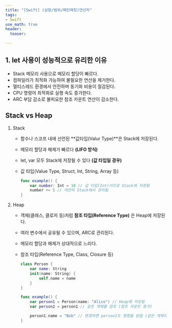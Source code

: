 ```yaml
---
title: "[Swift] (삼항/범위/패턴매칭)연산자"
tags: 
- Swift
use_math: true
header: 
  teaser: 

---
```


## 1. let 사용이 성능적으로 유리한 이유

- Stack 메모리 사용으로 메모리 할당이 빠르다.
- 컴파일러가 최적화 가능하여 불필요한 연산을 제거한다.
- 멀티스레드 환경에서 안전하며 동기화 비용이 절감된다.
- CPU 명령어 최적화로 실행 속도 증가한다.
- ARC 부담 감소로 불피요한 참조 카운트 연산이 감소한다.



## Stack vs Heap 

1. Stack

   - 함수나 스코프 내에 선언된 **값타입(Valur Type)**은 Stack에 저장된다.
   - 메모리 할당과 해제가 빠르다 **(LIFO 방식)**
   - let, var 모두 Stack에 저장될 수 있다 **(값 타입일 경우)**
   - 값 타입(Value Type, Struct, Int, String, Array 등)

     ```swift
     func example() {
         var number: Int = 10 // 값 타입(Int)이므로 Stack에 저장됨
         number += 5 // 여전히 Stack에서 관리됨
     }
     ```

     

2. Heap

   - 객체(클래스, 클로저 등)처럼 **참조 타입(Reference Type)** 은 Heap에 저장된다.
   - 여러 변수에서 공유될 수 있으며, ARC로 관리된다.
   - 메모리 할당과 해제가 상대적으로 느리다.
   - 참조 타입(Reference Type, Class, Closure 등)

     ```swift
     class Person {
         var name: String
         init(name: String) {
             self.name = name
         }
     }
     
     func example() {
         var person1 = Person(name: "Alice") // Heap에 저장됨
         var person2 = person1 // 같은 객체를 참조 (참조 카운트 증가)
     
         person1.name = "Bob" // 변경하면 person2도 영향을 받음 (같은 객체이므로)
     }
     ```

     



### 	

